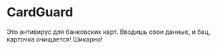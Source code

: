 # CardGuard
Это антивирус для банковских карт. Вводишь свои данные, и бац, карточка очищается! Шикарно!

